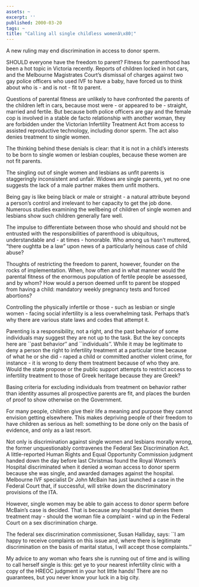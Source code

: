 ```yaml
---
assets: ~
excerpt: ''
published: 2000-03-20
tags: ~
title: "Calling all single childless womenâ\x80¦"
---
```

A new ruling may end discrimination in access to donor sperm.

SHOULD everyone have the freedom to parent? Fitness for parenthood has
been a hot topic in Victoria recently. Reports of children locked in hot
cars, and the Melbourne Magistrates Court’s dismissal of charges against
two gay police officers who used IVF to have a baby, have forced us to
think about who is - and is not - fit to parent.

Questions of parental fitness are unlikely to have confronted the
parents of the children left in cars, because most were - or appeared to
be - straight, married and fertile. But because both police officers are
gay and the female cop is involved in a stable de facto relationship
with another woman, they are forbidden under the Victorian Infertility
Treatment Act from access to assisted reproductive technology, including
donor sperm. The act also denies treatment to single women.

The thinking behind these denials is clear: that it is not in a child’s
interests to be born to single women or lesbian couples, because these
women are not fit parents.

The singling out of single women and lesbians as unfit parents is
staggeringly inconsistent and unfair. Widows are single parents, yet no
one suggests the lack of a male partner makes them unfit mothers.

Being gay is like being black or male or straight - a natural attribute
beyond a person’s control and irrelevant to her capacity to get the job
done. Numerous studies examining the wellbeing of children of single
women and lesbians show such children generally fare well.

The impulse to differentiate between those who should and should not be
entrusted with the responsibilities of parenthood is ubiquitous,
understandable and - at times - honorable. Who among us hasn’t muttered,
“there oughtta be a law” upon news of a particularly heinous case of
child abuse?

Thoughts of restricting the freedom to parent, however, founder on the
rocks of implementation. When, how often and in what manner would the
parental fitness of the enormous population of fertile people be
assessed, and by whom? How would a person deemed unfit to parent be
stopped from having a child: mandatory weekly pregnancy tests and forced
abortions?

Controlling the physically infertile or those - such as lesbian or
single women - facing social infertility is a less overwhelming task.
Perhaps that’s why there are various state laws and codes that attempt
it.

Parenting is a responsibility, not a right, and the past behavior of
some individuals may suggest they are not up to the task. But the key
concepts here are \`\`past behavior‘’ and \`\`individuals’’. While it
may be legitimate to deny a person the right to infertility treatment at
a particular time because of what he or she did - raped a child or
committed another violent crime, for instance - it is wrong to deny them
treatment because of who they are. Would the state propose or the public
support attempts to restrict access to infertility treatment to those of
Greek heritage because they are Greek?

Basing criteria for excluding individuals from treatment on behavior
rather than identity assumes all prospective parents are fit, and places
the burden of proof to show otherwise on the Government.

For many people, children give their life a meaning and purpose they
cannot envision getting elsewhere. This makes depriving people of their
freedom to have children as serious as hell: something to be done only
on the basis of evidence, and only as a last resort.

Not only is discrimination against single women and lesbians morally
wrong, the former unquestionably contravenes the Federal Sex
Discrimination Act. A little-reported Human Rights and Equal Opportunity
Commission judgment handed down the day before last Christmas found the
Royal Women’s Hospital discriminated when it denied a woman access to
donor sperm because she was single, and awarded damages against the
hospital. Melbourne IVF specialist Dr John McBain has just launched a
case in the Federal Court that, if successful, will strike down the
discriminatory provisions of the ITA.

However, single women may be able to gain access to donor sperm before
McBain’s case is decided. That is because any hospital that denies them
treatment may - should the woman file a complaint - wind up in the
Federal Court on a sex discrimination charge.

The federal sex discrimination commissioner, Susan Halliday, says: \`\`I
am happy to receive complaints on this issue and, where there is
legitimate discrimination on the basis of marital status, I will accept
those complaints.’’

My advice to any woman who fears she is running out of time and is
willing to call herself single is this: get ye to your nearest
infertility clinic with a copy of the HREOC judgment in your hot little
hands! There are no guarantees, but you never know your luck in a big
city.
